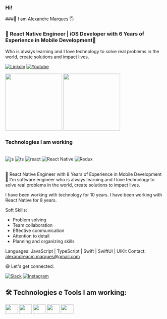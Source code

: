 ### Hi!

###👨 I am Alexandre Marques 🖐️

### 🚀 React Native Engineer | iOS Developer with 6 Years of Experience in Mobile Development🚀

Who is always learning and I love technology to solve real problems in the world, create solutions and impact lives.

[![Linkdin](https://img.shields.io/badge/LinkedIn-0077B5?style=for-the-badge&logo=linkedin&logoColor=white)](https://www.linkedin.com/in/alexandre-marques-b7804788/)
[![Youtube](https://img.shields.io/badge/YouTube-FF0000?style=for-the-badge&logo=youtube&logoColor=white)](https://www.youtube.com/@acm.marques)

<!-- #![Alexandre Marques GitHub stats](https://github-readme-stats.vercel.app/api?username=alexandreacm-dev&show_icons=true&theme=radical) -->

<div>
  <img height="180em" src="https://github-readme-stats.vercel.app/api?username=alexandreacm-dev&show_icons=true&theme=tokyonight"/>
  <img height="180em" src="https://github-readme-stats.vercel.app/api/top-langs/?username=alexandreacm-dev&layout=compact&theme=tokyonight"/>
</div>

### Technologies I am working

<br/>

<div style="display: inline_block">
  <img align="center" alt="js" src="https://img.shields.io/badge/JavaScript-F7DF1E?style=for-the-badge&logo=javascript&logoColor=black" />
  <img align="center" alt="ts" src="https://img.shields.io/badge/TypeScript-007ACC?style=for-the-badge&logo=typescript&logoColor=white" />
  <img align="center" alt="react" src="https://img.shields.io/badge/React-20232A?style=for-the-badge&logo=react&logoColor=61DAFB" />
  <img align="center" alt="React Native" src="https://img.shields.io/badge/React_Native-20232A?style=for-the-badge&logo=react&logoColor=61DAFB" />
  <img align="center" alt="Redux" src="https://img.shields.io/badge/Redux-593D88?style=for-the-badge&logo=redux&logoColor=white" />
  <img align="center" alt="" src="https://img.shields.io/badge/iOS-000000?style=for-the-badge&logo=ios&logoColor=white" />
  <img align="center" alt="" src="https://img.shields.io/badge/mac%20os-000000?style=for-the-badge&logo=apple&logoColor=white" />
  <img align="center" alt="" src="https://img.shields.io/badge/Node.js-43853D?style=for-the-badge&logo=node.js&logoColor=white" />
  <img align="center" alt="" src="https://img.shields.io/badge/Swift-FA7343?style=for-the-badge&logo=swift&logoColor=white" />
  <img align="center" alt="" src="https://img.shields.io/badge/Express.js-404D59?style=for-the-badge" />
  <img align="center" alt="" src="https://img.shields.io/badge/PostgreSQL-316192?style=for-the-badge&logo=postgresql&logoColor=white" />
  <img align="center" alt="" src="https://img.shields.io/badge/Jest-323330?style=for-the-badge&logo=Jest&logoColor=white" />
  <img align="center" alt="" src="https://img.shields.io/badge/Xcode-007ACC?style=for-the-badge&logo=Xcode&logoColor=white" />
  <img align="center" alt="" src="https://img.shields.io/badge/GIT-E44C30?style=for-the-badge&logo=git&logoColor=white" />
</div><br/>

🚀 React Native Engineer with 8 Years of Experience in Mobile Development 🚀 
I'm software engineer who is always learning and I love technology to solve real problems in the world, create solutions to impact lives.

I have been working with technology for 10 years.
I have been working with React Native for 8 years.

Soft Skills:

* Problem solving
* Team collaboration 
* Effective communication
* Attention to detail
* Planning and organizing skills

Languages: JavaScript | TypeScript | Swift | SwiftUI | UIKit
Contact: alexandreacm.marques@gmail.com

😃 Let's get connected:

[![Slack](https://img.shields.io/badge/Slack-4A154B?style=for-the-badge&logo=slack&logoColor=white)]()
[![Instagram](https://img.shields.io/badge/Instagram-E4405F?style=for-the-badge&logo=instagram&logoColor=white)](https://www.instagram.com/acm.marques/)

## 🛠️ Technologies e Tools I am working:

<div>
 <img align="center" alt="" height="30" width="40" src="https://cdn.jsdelivr.net/gh/devicons/devicon/icons/javascript/javascript-original.svg"/>
 <img align="center" alt="" height="30" width="40" src="https://cdn.jsdelivr.net/gh/devicons/devicon/icons/typescript/typescript-original.svg"/>
 <img align="center" alt="" height="30" width="40" src="https://cdn.jsdelivr.net/gh/devicons/devicon@latest/icons/swift/swift-original.svg"/>
 <img align="center" alt="" height="30" width="40" src="https://cdn.jsdelivr.net/gh/devicons/devicon@latest/icons/react/react-original.svg"/>
 <img align="center" alt="" height="30" width="40" src="https://cdn.jsdelivr.net/gh/devicons/devicon@latest/icons/docker/docker-original.svg"/>
</div>
